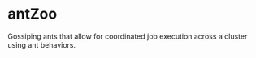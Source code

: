 antZoo
======

Gossiping ants that allow for coordinated job execution across a cluster using ant behaviors.

